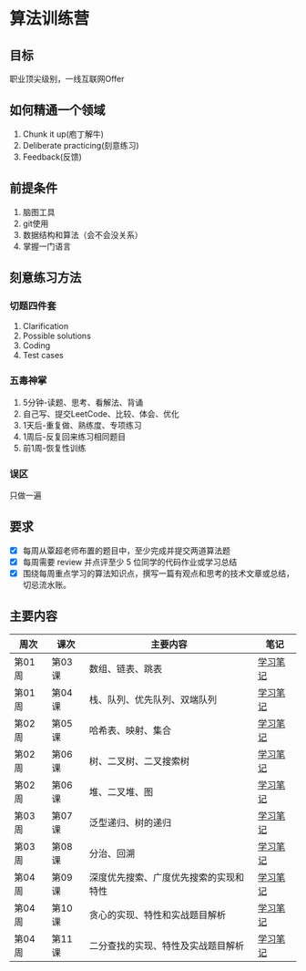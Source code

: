 # 算法训练营
## 目标
职业顶尖级别，一线互联网Offer
## 如何精通一个领域
1. Chunk it up(庖丁解牛)
2. Deliberate practicing(刻意练习)
3. Feedback(反馈)
## 前提条件
1. 脑图工具
2. git使用
3. 数据结构和算法（会不会没关系）
4. 掌握一门语言
## 刻意练习方法
### 切题四件套
1. Clarification
2. Possible solutions
3. Coding
4. Test cases
### 五毒神掌
1. 5分钟-读题、思考、看解法、背诵
2. 自己写、提交LeetCode、比较、体会、优化
3. 1天后-重复做、熟练度、专项练习
4. 1周后-反复回来练习相同题目
5. 前1周-恢复性训练
### 误区
只做一遍
## 要求
- [x] 每周从覃超老师布置的题目中，至少完成并提交两道算法题
- [x] 每周需要 review 并点评至少 5 位同学的代码作业或学习总结
- [x] 围绕每周重点学习的算法知识点，撰写一篇有观点和思考的技术文章或总结，切忌流水账。

## 主要内容
|周次|课次|主要内容|笔记|
|---|---|---|---|
|第01周|第03课|数组、链表、跳表|[学习笔记](./Week_01#第3课-数组链表跳表)|
|第01周|第04课|栈、队列、优先队列、双端队列|[学习笔记](./Week_01#第4课-栈队列优先队列双端队列)|
|第02周|第05课|哈希表、映射、集合|[学习笔记](./Week_02#第5课-哈希表映射集合)|
|第02周|第06课|树、二叉树、二叉搜索树|[学习笔记](./Week_02#第6课part-a-树二叉树二叉搜索树)|
|第02周|第06课|堆、二叉堆、图|[学习笔记](./Week_02#第6课part-b-堆二叉堆图)|
|第03周|第07课|泛型递归、树的递归|[学习笔记](./Week_03#第7课-泛型递归树的递归)|
|第03周|第08课|分治、回溯|[学习笔记](./Week_03#第8课-分治回溯)|
|第04周|第09课|深度优先搜索、广度优先搜索的实现和特性|[学习笔记](./Week_04#第9课-深度优先搜索广度优先搜索的实现和特性)|
|第04周|第10课|贪心的实现、特性和实战题目解析|[学习笔记](./Week_04#第10课-贪心的实现特性和实战题目解析)|
|第04周|第11课|二分查找的实现、特性及实战题目解析|[学习笔记](./Week_04#第11课-二分查找的实现特性及实战题目解析)|
